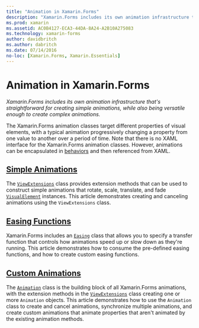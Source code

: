 ```yaml
---
title: "Animation in Xamarin.Forms"
description: "Xamarin.Forms includes its own animation infrastructure that's straightforward for creating simple animations, while also being versatile enough to create complex animations."
ms.prod: xamarin
ms.assetid: AC0B4127-ECA3-44DA-8A24-A2B10A275083
ms.technology: xamarin-forms
author: davidbritch
ms.author: dabritch
ms.date: 07/14/2016
no-loc: [Xamarin.Forms, Xamarin.Essentials]
---
```


# Animation in Xamarin.Forms

_Xamarin.Forms includes its own animation infrastructure that's straightforward for creating simple animations, while also being versatile enough to create complex animations._

The Xamarin.Forms animation classes target different properties of visual elements, with a typical animation progressively changing a property from one value to another over a period of time. Note that there is no XAML interface for the Xamarin.Forms animation classes. However, animations can be encapsulated in [behaviors](~/xamarin-forms/app-fundamentals/behaviors/index.md) and then referenced from XAML.

## [Simple Animations](simple.md)

The [`ViewExtensions`](xref:Xamarin.Forms.ViewExtensions) class provides extension methods that can be used to construct simple animations that rotate, scale, translate, and fade [`VisualElement`](xref:Xamarin.Forms.VisualElement) instances. This article demonstrates creating and canceling animations using the `ViewExtensions` class.

## [Easing Functions](easing.md)

Xamarin.Forms includes an [`Easing`](xref:Xamarin.Forms.Easing) class that allows you to specify a transfer function that controls how animations speed up or slow down as they're running. This article demonstrates how to consume the pre-defined easing functions, and how to create custom easing functions.

## [Custom Animations](custom.md)

The [`Animation`](xref:Xamarin.Forms.Animation) class is the building block of all Xamarin.Forms animations, with the extension methods in the [`ViewExtensions`](xref:Xamarin.Forms.ViewExtensions) class creating one or more `Animation` objects. This article demonstrates how to use the `Animation` class to create and cancel animations, synchronize multiple animations, and create custom animations that animate properties that aren't animated by the existing animation methods.
